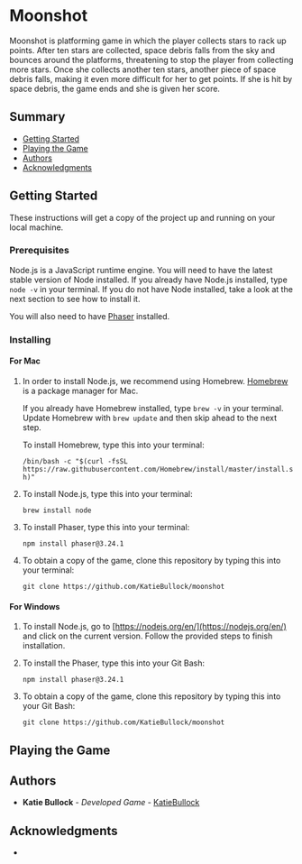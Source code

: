 # Moonshot

Moonshot is platforming game in which the player collects stars to rack up points. After ten stars are collected, space debris falls from the sky and bounces around the platforms, threatening to stop the player from collecting more stars. Once she collects another ten stars, another piece of space debris falls, making it even more difficult for her to get points. If she is hit by space debris, the game ends and she is given her score.

## Summary

- [Getting Started](#getting-started)
- [Playing the Game](#playing-the-game)
- [Authors](#authors)
- [Acknowledgments](#acknowledgments)

## Getting Started

These instructions will get a copy of the project up and running on your local machine.

### Prerequisites

Node.js is a JavaScript runtime engine. You will need to have the latest stable version of Node installed. If you already have Node.js installed, type `node -v` in your terminal. If you do not have Node installed, take a look at the next section to see how to install it.

You will also need to have [Phaser](https://phaser.io) installed.

### Installing

#### For Mac

1. In order to install Node.js, we recommend using Homebrew. [Homebrew](https://brew.sh/) is a package manager for Mac.

   If you already have Homebrew installed, type `brew -v` in your terminal. Update Homebrew with `brew update` and then skip ahead to the next step.

   To install Homebrew, type this into your terminal:

   `/bin/bash -c "$(curl -fsSL https://raw.githubusercontent.com/Homebrew/install/master/install.sh)"`

2. To install Node.js, type this into your terminal:

   `brew install node`

3. To install Phaser, type this into your terminal:

   `npm install phaser@3.24.1`

4. To obtain a copy of the game, clone this repository by typing this into your terminal:

   `git clone https://github.com/KatieBullock/moonshot`

#### For Windows

1. To install Node.js, go to [https://nodejs.org/en/](https://nodejs.org/en/) and click on the current version. Follow the provided steps to finish installation.

2. To install the Phaser, type this into your Git Bash:

   `npm install phaser@3.24.1`

3. To obtain a copy of the game, clone this repository by typing this into your Git Bash:

   `git clone https://github.com/KatieBullock/moonshot`

## Playing the Game

## Authors

- **Katie Bullock** - _Developed Game_ -
  [KatieBullock](https://github.com/KatieBullock)

## Acknowledgments

-
